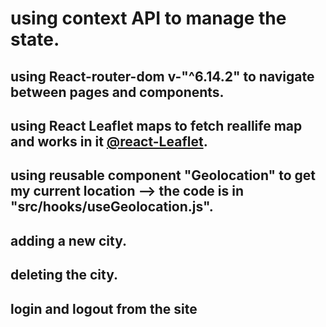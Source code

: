 # using context API to manage the state.

## using React-router-dom v-"^6.14.2" to navigate between pages and components.
## using React Leaflet maps to fetch reallife map and works in it [@react-Leaflet](https://react-leaflet.js.org/).
## using reusable component "Geolocation" to get my current location --> the code is in "src/hooks/useGeolocation.js".
## adding a new city.
## deleting the city.
## login and logout from the site

 
 
